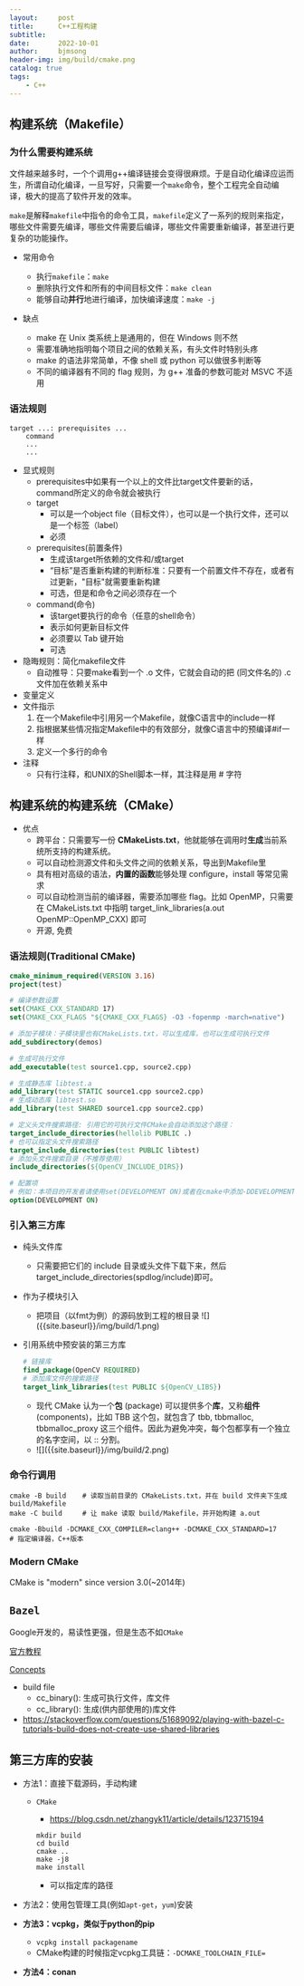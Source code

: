 ```yaml
---
layout:     post
title:      C++工程构建
subtitle:   
date:       2022-10-01
author:     bjmsong
header-img: img/build/cmake.png
catalog: true
tags:
    - C++
---
```



## 构建系统（Makefile）

### 为什么需要构建系统

文件越来越多时，一个个调用g++编译链接会变得很麻烦。于是自动化编译应运而生，所谓自动化编译，一旦写好，只需要一个`make`命令，整个工程完全自动编译，极大的提高了软件开发的效率。

`make`是解释`makefile`中指令的命令工具，`makefile`定义了一系列的规则来指定，哪些文件需要先编译，哪些文件需要后编译，哪些文件需要重新编译，甚至进行更复杂的功能操作。

- 常用命令
  - 执行`makefile`：`make`
  - 删除执行文件和所有的中间目标文件：`make clean`
  - 能够自动**并行**地进行编译，加快编译速度：`make -j`


- 缺点
  - make 在 Unix 类系统上是通用的，但在 Windows 则不然
  - 需要准确地指明每个项目之间的依赖关系，有头文件时特别头疼
  - make 的语法非常简单，不像 shell 或 python 可以做很多判断等
  - 不同的编译器有不同的 flag 规则，为 g++ 准备的参数可能对 MSVC 不适用



### 语法规则

```
target ...: prerequisites ...
    command
    ...
    ...
```

- 显式规则
    - prerequisites中如果有一个以上的文件比target文件要新的话，command所定义的命令就会被执行
    - target
        - 可以是一个object file（目标文件），也可以是一个执行文件，还可以是一个标签（label）
        - 必须
    - prerequisites(前置条件)
        - 生成该target所依赖的文件和/或target
        - “目标”是否重新构建的判断标准：只要有一个前置文件不存在，或者有过更新，"目标"就需要重新构建
        - 可选，但是和命令之间必须存在一个
    - command(命令)
        - 该target要执行的命令（任意的shell命令）
        - 表示如何更新目标文件
        - 必须要以 Tab 键开始
        - 可选
- 隐晦规则：简化makefile文件
    - 自动推导：只要make看到一个 .o 文件，它就会自动的把 (同文件名的) .c 文件加在依赖关系中
- 变量定义
- 文件指示
    1. 在一个Makefile中引用另一个Makefile，就像C语言中的include一样
    2. 指根据某些情况指定Makefile中的有效部分，就像C语言中的预编译#if一样
    3. 定义一个多行的命令
- 注释
    - 只有行注释，和UNIX的Shell脚本一样，其注释是用 # 字符



## **构建系统的构建系统**（CMake）

- 优点
  - 跨平台：只需要写一份 **CMakeLists.txt**，他就能够在调用时**生成**当前系统所支持的构建系统。
  - 可以自动检测源文件和头文件之间的依赖关系，导出到Makefile里
  - 具有相对高级的语法，**内置的函数**能够处理 configure，install 等常见需求
  - 可以自动检测当前的编译器，需要添加哪些 flag。比如 OpenMP，只需要在
    CMakeLists.txt 中指明 target_link_libraries(a.out OpenMP::OpenMP_CXX) 即可
  - 开源, 免费



### 语法规则(Traditional CMake)

```cmake
cmake_minimum_required(VERSION 3.16)
project(test)

# 编译参数设置
set(CMAKE_CXX_STANDARD 17)
set(CMAKE_CXX_FLAGS "${CMAKE_CXX_FLAGS} -O3 -fopenmp -march=native")

# 添加子模块：子模块里也有CMakeLists.txt，可以生成库，也可以生成可执行文件
add_subdirectory(demos)

# 生成可执行文件
add_executable(test source1.cpp, source2.cpp)

# 生成静态库 libtest.a
add_library(test STATIC source1.cpp source2.cpp)  
# 生成动态库 libtest.so
add_library(test SHARED source1.cpp source2.cpp)  

# 定义头文件搜索路径: 引用它的可执行文件CMake会自动添加这个路径：
target_include_directories(hellolib PUBLIC .)
# 也可以指定头文件搜索路径
target_include_directories(test PUBLIC libtest) 
# 添加头文件搜索目录（不推荐使用）
include_directories(${OpenCV_INCLUDE_DIRS})   

# 配置项
# 例如：本项目的开发者请使用set(DEVELOPMENT ON)或者在cmake中添加-DDEVELOPMENT=ON将选项打开
option(DEVELOPMENT ON)
```



### 引入第三方库

- 纯头文件库

  - 只需要把它们的 include 目录或头文件下载下来，然后 target_include_directories(spdlog/include)即可。

- 作为子模块引入

  <ul> 
  <li markdown="1">
  把项目（以fmt为例）的源码放到工程的根目录
  ![]({{site.baseurl}}/img/build/1.png) 
  </li> 
  </ul> 

- 引用系统中预安装的第三方库

  ```cmake
  # 链接库
  find_package(OpenCV REQUIRED)
  # 添加库文件的搜索路径
  target_link_libraries(test PUBLIC ${OpenCV_LIBS})
  ```

  - 现代 CMake 认为一个**包** (package) 可以提供多个**库**，又称**组件** (components)，比如 TBB 这个包，就包含了 tbb, tbbmalloc, tbbmalloc_proxy 这三个组件。因此为避免冲突，每个包都享有一个独立的名字空间，以 ::  分割。

  <ul> 
  <li markdown="1">
  ![]({{site.baseurl}}/img/build/2.png) 
  </li> 
  </ul> 



### 命令行调用

```shell
cmake -B build    # 读取当前目录的 CMakeLists.txt，并在 build 文件夹下生成 build/Makefile
make -C build     # 让 make 读取 build/Makefile，并开始构建 a.out

cmake -Bbuild -DCMAKE_CXX_COMPILER=clang++ -DCMAKE_CXX_STANDARD=17    # 指定编译器，C++版本
```



### Modern CMake

CMake is "modern" since version 3.0(~2014年) 



## `Bazel`

Google开发的，易读性更强，但是生态不如`CMake`

[官方教程](https://bazel.build/docs/bazel-and-cpp)

[Concepts](https://bazel.build/concepts/build-ref)

- build file
    - cc_binary(): 生成可执行文件，库文件
    - cc_library(): 生成(供内部使用的)库文件
- https://stackoverflow.com/questions/51689092/playing-with-bazel-c-tutorials-build-does-not-create-use-shared-libraries

  

## 第三方库的安装

- 方法1：直接下载源码，手动构建
    - `CMake`
      
        - https://blog.csdn.net/zhangyk11/article/details/123715194
        ```shell
        mkdir build
        cd build
        cmake ..
        make -j8
        make install
        ```
        - 可以指定库的路径
    
- 方法2：使用包管理工具(例如`apt-get`，`yum`)安装

- **方法3：vcpkg，类似于python的pip**
  
    - `vcpkg install packagename`
    - CMake构建的时候指定vcpkg工具链：`-DCMAKE_TOOLCHAIN_FILE=`
    
- **方法4：conan**






